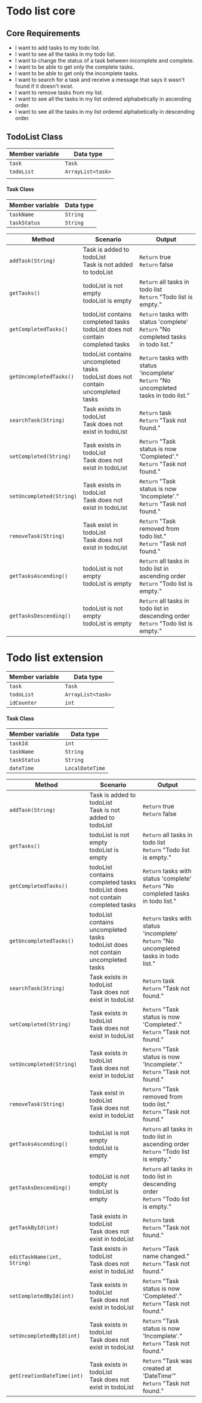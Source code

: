 # Todo list core

## Core Requirements

- I want to add tasks to my todo list.
- I want to see all the tasks in my todo list.
- I want to change the status of a task between incomplete and complete.
- I want to be able to get only the complete tasks.
- I want to be able to get only the incomplete tasks.
- I want to search for a task and receive a message that says it wasn't found if it doesn't exist.
- I want to remove tasks from my list.
- I want to see all the tasks in my list ordered alphabetically in ascending order.
- I want to see all the tasks in my list ordered alphabetically in descending order.


## TodoList Class



| Member variable | Data type         |
|-----------------|-------------------|
| `task`          | `Task`            |
| `todoList`      | `ArrayList<task>` |
|                 |                   |

#### Task Class
| Member variable | Data type |
|-----------------|-----------|
| `taskName`      | `String`  |
| `taskStatus`    | `String`  |




| Method                   | Scenario                                                                            | Output                                                                                    |
|--------------------------|-------------------------------------------------------------------------------------|-------------------------------------------------------------------------------------------|
| `addTask(String)`        | Task is added to todoList<br/>Task is not added to todoList                         | `Return` true<br/>`Return` false                                                          |
| `getTasks()`             | todoList is not empty<br/>todoList is empty                                         | `Return` all tasks in todo list<br/>`Return` "Todo list is empty."                        |
| `getCompletedTasks()`    | todoList contains completed tasks<br/>todoList does not contain completed tasks     | `Return` tasks with status 'complete'<br/>`Return` "No completed tasks in todo list."     |
| `getUncompletedTasks()`  | todoList contains uncompleted tasks<br/>todoList does not contain uncompleted tasks | `Return` tasks with status 'incomplete'<br/>`Return` "No uncompleted tasks in todo list." |
| `searchTask(String)`     | Task exists in todoList<br/>Task does not exist in todoList                         | `Return` task<br/>`Return` "Task not found."                                              |
| `setCompleted(String)`   | Task exists in todoList<br/>Task does not exist in todoList                         | `Return` "Task status is now 'Completed'."<br/>`Return` "Task not found."                 |
| `setUncompleted(String)` | Task exists in todoList<br/>Task does not exist in todoList                         | `Return` "Task status is now 'Incomplete'."<br/>`Return` "Task not found."                |                                                                                                                
| `removeTask(String)`     | Task exist in todoList<br/>Task does not exist in todoList                          | `Return` "Task removed from todo list."<br/>`Return` "Task not found."                    |
| `getTasksAscending()`    | todoList is not empty<br/>todoList is empty                                         | `Return` all tasks in todo list in ascending order<br/>`Return` "Todo list is empty."     |
| `getTasksDescending()`   | todoList is not empty<br/>todoList is empty                                         | `Return` all tasks in todo list in descending order<br/>`Return` "Todo list is empty."    |


# Todo list extension

| Member variable | Data type         |
|-----------------|-------------------|
| `task`          | `Task`            |
| `todoList`      | `ArrayList<task>` |
| `idCounter`     | `int`             |

#### Task Class
| Member variable | Data type       |
|-----------------|-----------------|
| `taskId`        | `int`           |
| `taskName`      | `String`        |
| `taskStatus`    | `String`        |
| `dateTime`      | `LocalDateTime` |




| Method                      | Scenario                                                                            | Output                                                                                    |
|-----------------------------|-------------------------------------------------------------------------------------|-------------------------------------------------------------------------------------------|
| `addTask(String)`           | Task is added to todoList<br/>Task is not added to todoList                         | `Return` true<br/>`Return` false                                                          |
| `getTasks()`                | todoList is not empty<br/>todoList is empty                                         | `Return` all tasks in todo list<br/>`Return` "Todo list is empty."                        |
| `getCompletedTasks()`       | todoList contains completed tasks<br/>todoList does not contain completed tasks     | `Return` tasks with status 'complete'<br/>`Return` "No completed tasks in todo list."     |
| `getUncompletedTasks()`     | todoList contains uncompleted tasks<br/>todoList does not contain uncompleted tasks | `Return` tasks with status 'incomplete'<br/>`Return` "No uncompleted tasks in todo list." |
| `searchTask(String)`        | Task exists in todoList<br/>Task does not exist in todoList                         | `Return` task<br/>`Return` "Task not found."                                              |
| `setCompleted(String)`      | Task exists in todoList<br/>Task does not exist in todoList                         | `Return` "Task status is now 'Completed'."<br/>`Return` "Task not found."                 |
| `setUncompleted(String)`    | Task exists in todoList<br/>Task does not exist in todoList                         | `Return` "Task status is now 'Incomplete'."<br/>`Return` "Task not found."                |
| `removeTask(String)`        | Task exist in todoList<br/>Task does not exist in todoList                          | `Return` "Task removed from todo list."<br/>`Return` "Task not found."                    |
| `getTasksAscending()`       | todoList is not empty<br/>todoList is empty                                         | `Return` all tasks in todo list in ascending order<br/>`Return` "Todo list is empty."     |
| `getTasksDescending()`      | todoList is not empty<br/>todoList is empty                                         | `Return` all tasks in todo list in descending order<br/>`Return` "Todo list is empty."    |
| `getTaskById(int)`          | Task exists in todoList<br/>Task does not exist in todoList                         | `Return` task<br/>`Return` "Task not found."                                              |
| `editTaskName(int, String)` | Task exists in todoList<br/>Task does not exist in todoList                         | `Return` "Task name changed."<br/>`Return` "Task not found."                              |
| `setCompletedById(int)`     | Task exists in todoList<br/>Task does not exist in todoList                         | `Return` "Task status is now 'Completed'."<br/>`Return` "Task not found."                 |
| `setUncompletedById(int)`   | Task exists in todoList<br/>Task does not exist in todoList                         | `Return` "Task status is now 'Incomplete'."<br/>`Return` "Task not found."                |                                                                                                                                              
| `getCreationDateTime(int)`  | Task exists in todoList<br/>Task does not exist in todoList                         | `Return` "Task was created at 'DateTime'"<br/>`Return` "Task not found."                  |



